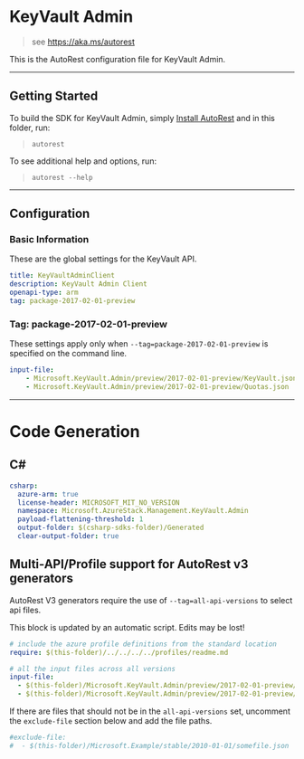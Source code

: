 # KeyVault Admin

> see https://aka.ms/autorest

This is the AutoRest configuration file for KeyVault Admin.

---
## Getting Started
To build the SDK for KeyVault Admin, simply [Install AutoRest](https://aka.ms/autorest/install) and in this folder, run:

> `autorest`

To see additional help and options, run:

> `autorest --help`
---

## Configuration

### Basic Information
These are the global settings for the KeyVault API.

``` yaml
title: KeyVaultAdminClient
description: KeyVault Admin Client
openapi-type: arm
tag: package-2017-02-01-preview
```

### Tag: package-2017-02-01-preview

These settings apply only when `--tag=package-2017-02-01-preview` is specified on the command line.

``` yaml $(tag) == 'package-2017-02-01-preview'
input-file:
    - Microsoft.KeyVault.Admin/preview/2017-02-01-preview/KeyVault.json
    - Microsoft.KeyVault.Admin/preview/2017-02-01-preview/Quotas.json
```

---
# Code Generation

## C#

``` yaml $(csharp)
csharp:
  azure-arm: true
  license-header: MICROSOFT_MIT_NO_VERSION
  namespace: Microsoft.AzureStack.Management.KeyVault.Admin
  payload-flattening-threshold: 1
  output-folder: $(csharp-sdks-folder)/Generated
  clear-output-folder: true
```

## Multi-API/Profile support for AutoRest v3 generators 

AutoRest V3 generators require the use of `--tag=all-api-versions` to select api files.

This block is updated by an automatic script. Edits may be lost!

``` yaml $(tag) == 'all-api-versions' /* autogenerated */
# include the azure profile definitions from the standard location
require: $(this-folder)/../../../../profiles/readme.md

# all the input files across all versions
input-file:
  - $(this-folder)/Microsoft.KeyVault.Admin/preview/2017-02-01-preview/KeyVault.json
  - $(this-folder)/Microsoft.KeyVault.Admin/preview/2017-02-01-preview/Quotas.json

```

If there are files that should not be in the `all-api-versions` set, 
uncomment the  `exclude-file` section below and add the file paths.

``` yaml $(tag) == 'all-api-versions'
#exclude-file: 
#  - $(this-folder)/Microsoft.Example/stable/2010-01-01/somefile.json
```

